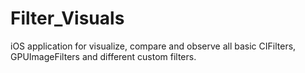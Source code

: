 # Filter_Visuals
iOS application for visualize, compare and observe all basic CIFilters, GPUImageFilters and different custom filters.

